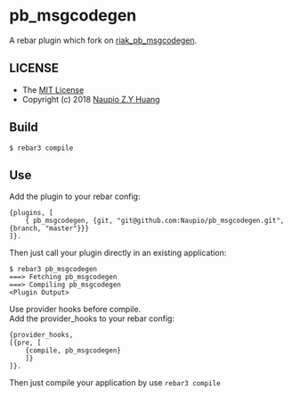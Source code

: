 pb_msgcodegen
=====

A rebar plugin which fork on [riak_pb_msgcodegen](https://github.com/tsloughter/riak_pb_msgcodegen).

LICENSE
-----

- The [MIT License](./LICENSE)  
- Copyright (c) 2018 [Naupio Z.Y Huang](https://github.com/Naupio) 

Build
-----

    $ rebar3 compile

Use
---

Add the plugin to your rebar config:

    {plugins, [
        { pb_msgcodegen, {git, "git@github.com:Naupio/pb_msgcodegen.git", {branch, "master"}}}
    ]}.

Then just call your plugin directly in an existing application:


    $ rebar3 pb_msgcodegen
    ===> Fetching pb_msgcodegen
    ===> Compiling pb_msgcodegen
    <Plugin Output>


Use provider hooks before compile.  
Add the provider_hooks to your rebar config:

    {provider_hooks,
    [{pre, [
        {compile, pb_msgcodegen}
        ]}
    ]}.

Then just compile your application by use `rebar3 compile`